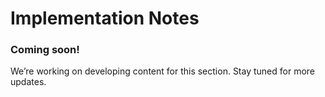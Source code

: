 # Implementation Notes
### Coming soon!
We’re working on developing content for this section. Stay tuned for more updates.
